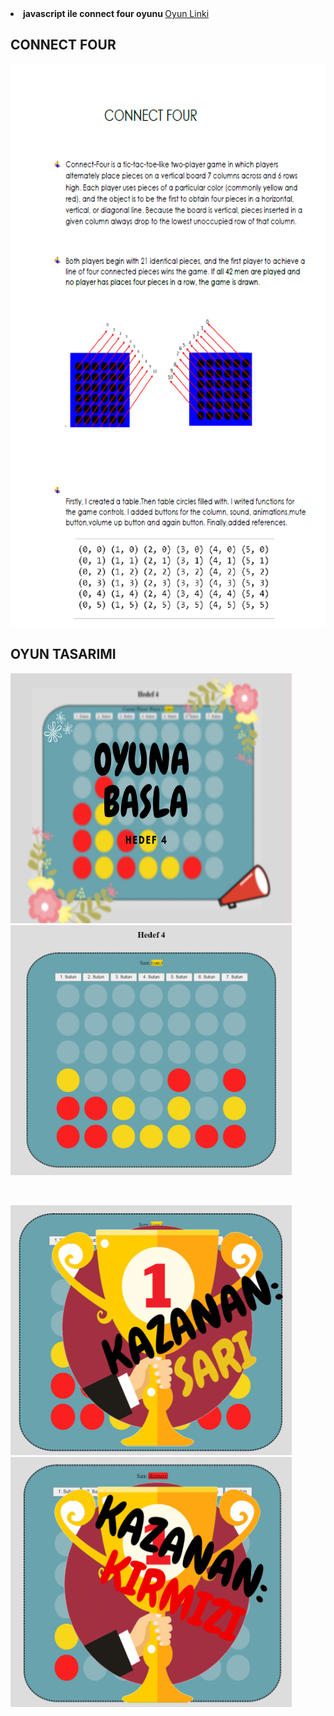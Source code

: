 

<li><strong>javascript ile connect four oyunu </strong>
<a href= "https://beyzakoser.github.io/odevler/projeDeneme.html">Oyun Linki </a></li>

## CONNECT FOUR
<img src="/images/connectFour.png" width="700" height="900" >

## OYUN TASARIMI

<p float="center">
  <img src="/images/GirisEkrani.png" width="450" height="400"/>
  <img src="/images/oyun.png" width="450" height="400"/> 
</p>
<br>
<p float="center">
  <img src="/images/kazananSari.png" width="450" height="400" />
  <img src="/images/kazananKirmizi.png" width="450" height="400" /> 
</p>


